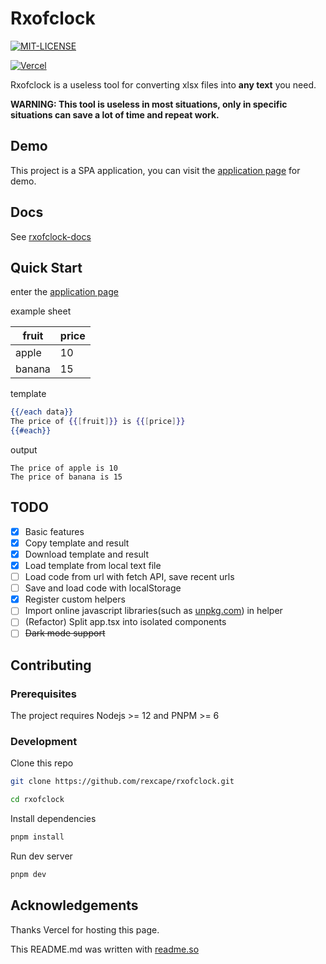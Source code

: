 # Rxofclock

[![MIT-LICENSE](https://img.shields.io/github/license/rexcape/rxofclock?style=for-the-badge)](https://github.com/rexcape/rxofclock/LICENSE)

[![Vercel](https://img.shields.io/badge/DEPLOYED%20WITH%20Vercel-000000.svg?style=for-the-badge&logo=Vercel&labelColor=000)](https://vercel.com)

Rxofclock is a useless tool for converting xlsx files into **any text** you need.

**WARNING: This tool is useless in most situations, only in specific situations can save a lot of time and repeat work.**

## Demo

This project is a SPA application, you can visit the [application page](https://rxofclock.vercel.app) for demo.

## Docs

See [rxofclock-docs](https://rxofclock-docs.vercel.app)

## Quick Start

enter the [application page](https://rxofclock.vercel.app)

example sheet

| fruit  | price |
| ------ | ----- |
| apple  | 10    |
| banana | 15    |

template

```handlebars
{{/each data}}
The price of {{[fruit]}} is {{[price]}}
{{#each}}
```

output

```text
The price of apple is 10
The price of banana is 15
```

## TODO

- [x] Basic features
- [x] Copy template and result
- [x] Download template and result
- [x] Load template from local text file
- [ ] Load code from url with fetch API, save recent urls
- [ ] Save and load code with localStorage
- [x] Register custom helpers
- [ ] Import online javascript libraries(such as [unpkg.com](https://unpkg.com)) in helper
- [ ] (Refactor) Split app.tsx into isolated components
- [ ] ~~Dark mode support~~

## Contributing

### Prerequisites

The project requires Nodejs >= 12 and PNPM >= 6

### Development

Clone this repo

```sh
git clone https://github.com/rexcape/rxofclock.git

cd rxofclock
```

Install dependencies

```sh
pnpm install
```

Run dev server

```sh
pnpm dev
```

## Acknowledgements

Thanks Vercel for hosting this page.

This README.md was written with [readme.so](https://readme.so/)
